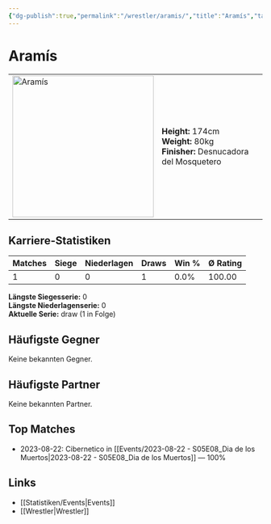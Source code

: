 ```yaml
---
{"dg-publish":true,"permalink":"/wrestler/aramis/","title":"Aramís","tags":["wrestler"],"noteIcon":""}
---
```



# Aramís

<table>
        <tr>
        <td><img src="https://github.com/CptSpaulding1980/choke-slam-wrestling/releases/download/images/Aramís.png" width="280" alt="Aramís"></td>
        <td>
        <b>Height:</b> 174cm<br>
        <b>Weight:</b> 80kg<br>
        <b>Finisher:</b> Desnucadora del Mosquetero<br>
        </td>
        </tr>
        </table>
        
## Karriere-Statistiken

| Matches | Siege | Niederlagen | Draws | Win % | Ø Rating |
|---------|-------|-------------|-------|-------|-----------|
| 1 | 0 | 0 | 1 | 0.0% | 100.00 |

**Längste Siegesserie:** 0<br>**Längste Niederlagenserie:** 0<br>**Aktuelle Serie:** draw (1 in Folge)


## Häufigste Gegner
Keine bekannten Gegner.

## Häufigste Partner
Keine bekannten Partner.

## Top Matches
- 2023-08-22: Cibernetico in [[Events/2023-08-22 - S05E08_Dia de los Muertos\|2023-08-22 - S05E08_Dia de los Muertos]] — 100%

## Links
- [[Statistiken/Events\|Events]]
- [[Wrestler\|Wrestler]]
